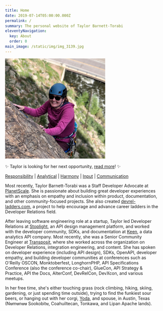 ```yaml
---
title: Home
date: 2019-07-14T05:00:00.000Z
permalink: /
summary: The personal website of Taylor Barnett-Torabi
eleventyNavigation:
  key: About
  order: 0
main_image: /static/img/img_3139.jpg
---
```


<img src="/static/img/img_3139.jpg" alt="Taylor Climbing in Clear Creek Canyon" style="width: 65%;"/>

✨ Taylor is looking for her next opportunity, [read more](/for-hire)! ✨

[Responsibility](http://news.gallup.com/businessjournal/706/responsibility.aspx) | [Analytical](http://news.gallup.com/businessjournal/631/analytical.aspx) | [Harmony](http://news.gallup.com/businessjournal/676/harmony.aspx) | [Input](http://news.gallup.com/businessjournal/688/input.aspx) | [Communication](http://news.gallup.com/businessjournal/643/communication.aspx)

Most recently, Taylor Barnett-Torabi was a Staff Developer Advocate at [PlanetScale](https://planetscale.com). She is passionate about building great developer experiences with an emphasis on empathy and inclusion within product, documentation, and other community-focused projects. She also created [devrel-ladders.com](https://www.devrel-ladders.com/), a project to help encourage and advance career ladders in the Developer Relations field.

After leaving software engineering role at a startup, Taylor led Developer Relations at [Stoplight](https://stoplight.io), an API design management platform, and worked with the developer community, SDKs, and documentation at [Keen](https://keen.io), a data analytics API company. Most recently, she was a Senior Community Engineer at [Transposit](https://transposit.com), where she worked across the organization on Developer Relations, integration engineering, and content. She has spoken on developer experience (including API design), SDKs, OpenAPI, developer empathy, and building developer communities at conferences such as O'Reilly OSCON, Monktoberfest, LonghornPHP, API Specifications Conference (also the conference co-chair), GlueCon, API Strategy & Practice, API the Docs, AlterConf, DevRelCon, DevXcon, and various meetups. 

In her free time, she's either touching grass (rock climbing, hiking, skiing, gardening, or just spending time outside), trying to find the funkiest sour beers, or hanging out with her corgi, [Yoda](https://instagram.com/yoda_atx), and spouse, in Austin, Texas (Nʉmʉnʉʉ Sookobitʉ, Coahuiltecan, Tonkawa, and Lipan Apache lands).
